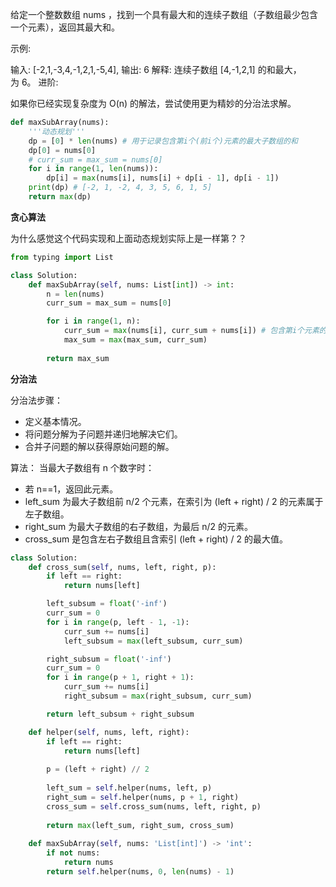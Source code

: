给定一个整数数组 nums ，找到一个具有最大和的连续子数组（子数组最少包含一个元素），返回其最大和。

示例:

输入: [-2,1,-3,4,-1,2,1,-5,4],
输出: 6
解释: 连续子数组 [4,-1,2,1] 的和最大，为 6。
进阶:

如果你已经实现复杂度为 O(n) 的解法，尝试使用更为精妙的分治法求解。

```python
def maxSubArray(nums):
    '''动态规划'''
    dp = [0] * len(nums) # 用于记录包含第i个(前i个)元素的最大子数组的和
    dp[0] = nums[0]
    # curr_sum = max_sum = nums[0]
    for i in range(1, len(nums)):
        dp[i] = max(nums[i], nums[i] + dp[i - 1], dp[i - 1])
    print(dp) # [-2, 1, -2, 4, 3, 5, 6, 1, 5]
    return max(dp)
```


**贪心算法**

为什么感觉这个代码实现和上面动态规划实际上是一样第？？

```python
from typing import List

class Solution:
    def maxSubArray(self, nums: List[int]) -> int:
        n = len(nums)
        curr_sum = max_sum = nums[0]

        for i in range(1, n):
            curr_sum = max(nums[i], curr_sum + nums[i]) # 包含第i个元素的最大子序和的值
            max_sum = max(max_sum, curr_sum)
            
        return max_sum

```

**分治法**

分治法步骤：
- 定义基本情况。
- 将问题分解为子问题并递归地解决它们。
- 合并子问题的解以获得原始问题的解。

算法：
当最大子数组有 n 个数字时：

- 若 n==1，返回此元素。
- left_sum 为最大子数组前 n/2 个元素，在索引为 (left + right) / 2 的元素属于左子数组。
- right_sum 为最大子数组的右子数组，为最后 n/2 的元素。
- cross_sum 是包含左右子数组且含索引 (left + right) / 2 的最大值。

```python
class Solution:
    def cross_sum(self, nums, left, right, p): 
        if left == right:
            return nums[left]

        left_subsum = float('-inf')
        curr_sum = 0
        for i in range(p, left - 1, -1):
            curr_sum += nums[i]
            left_subsum = max(left_subsum, curr_sum)

        right_subsum = float('-inf')
        curr_sum = 0
        for i in range(p + 1, right + 1):
            curr_sum += nums[i]
            right_subsum = max(right_subsum, curr_sum)

        return left_subsum + right_subsum

    def helper(self, nums, left, right): 
        if left == right:
            return nums[left]
        
        p = (left + right) // 2
            
        left_sum = self.helper(nums, left, p)
        right_sum = self.helper(nums, p + 1, right)
        cross_sum = self.cross_sum(nums, left, right, p)
        
        return max(left_sum, right_sum, cross_sum)
        
    def maxSubArray(self, nums: 'List[int]') -> 'int':
        if not nums:
            return nums
        return self.helper(nums, 0, len(nums) - 1)
```
